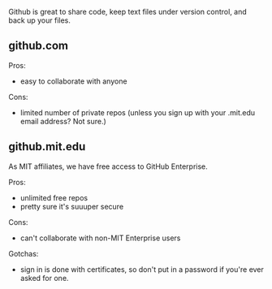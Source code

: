 Github is great to share code, keep text files under version control, and
back up your files.

## github.com

Pros:
- easy to collaborate with anyone

Cons:
- limited number of private repos (unless you sign up with your .mit.edu email address? Not sure.)


## github.mit.edu

As MIT affiliates, we have free access to GitHub Enterprise.

Pros:
- unlimited free repos
- pretty sure it's suuuper secure

Cons:
- can't collaborate with non-MIT Enterprise users

Gotchas:
- sign in is done with certificates, so don't put in a password if you're ever asked for one.
